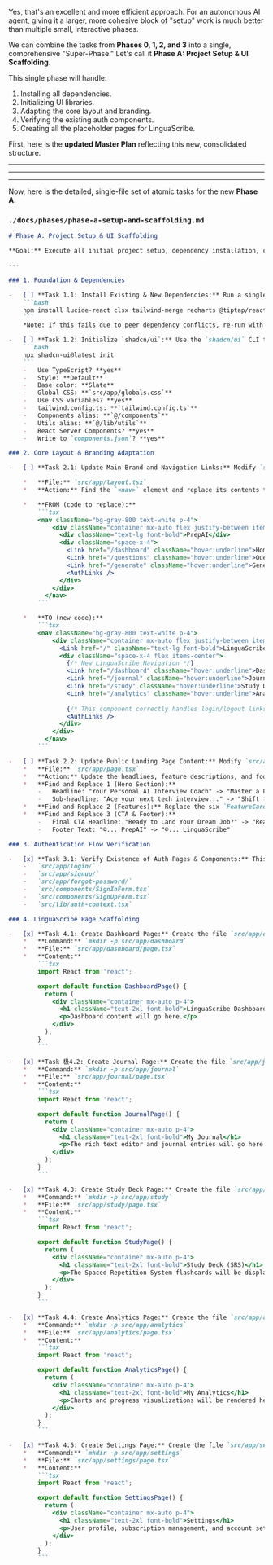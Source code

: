 Yes, that's an excellent and more efficient approach. For an autonomous AI agent, giving it a larger, more cohesive block of "setup" work is much better than multiple small, interactive phases.

We can combine the tasks from **Phases 0, 1, 2, and 3** into a single, comprehensive "Super-Phase." Let's call it **Phase A: Project Setup & UI Scaffolding**.

This single phase will handle:
1.  Installing all dependencies.
2.  Initializing UI libraries.
3.  Adapting the core layout and branding.
4.  Verifying the existing auth components.
5.  Creating all the placeholder pages for LinguaScribe.

First, here is the **updated Master Plan** reflecting this new, consolidated structure.

---

---
---

Now, here is the detailed, single-file set of atomic tasks for the new **Phase A**.

### **`./docs/phases/phase-a-setup-and-scaffolding.md`**

```markdown
# Phase A: Project Setup & UI Scaffolding

**Goal:** Execute all initial project setup, dependency installation, core layout adaptation, and scaffold all new LinguaScribe pages. The output will be a fully prepared codebase ready for feature component implementation.

---

### 1. Foundation & Dependencies

-   [ ] **Task 1.1: Install Existing & New Dependencies:** Run a single command to ensure all existing dependencies are installed and add all new libraries required for LinguaScribe's UI and features.
    ```bash
    npm install lucide-react clsx tailwind-merge recharts @tiptap/react @tiptap/pm @tiptap/starter-kit @stripe/stripe-js @stripe/react-stripe-js
    ```
    *Note: If this fails due to peer dependency conflicts, re-run with `--legacy-peer-deps`.*

-   [ ] **Task 1.2: Initialize `shadcn/ui`:** Use the `shadcn/ui` CLI to initialize and configure the project. When prompted, use the specified values.
    ```bash
    npx shadcn-ui@latest init
    ```
    -   Use TypeScript? **yes**
    -   Style: **Default**
    -   Base color: **Slate**
    -   Global CSS: **`src/app/globals.css`**
    -   Use CSS variables? **yes**
    -   tailwind.config.ts: **`tailwind.config.ts`**
    -   Components alias: **`@/components`**
    -   Utils alias: **`@/lib/utils`**
    -   React Server Components? **yes**
    -   Write to `components.json`? **yes**

### 2. Core Layout & Branding Adaptation

-   [ ] **Task 2.1: Update Main Brand and Navigation Links:** Modify `src/app/layout.tsx` to change the branding from "PrepAI" to "LinguaScribe" and update the navigation links to match the new application structure.

    *   **File:** `src/app/layout.tsx`
    *   **Action:** Find the `<nav>` element and replace its contents to match the target code below.

    *   **FROM (code to replace):**
        ```tsx
        <nav className="bg-gray-800 text-white p-4">
            <div className="container mx-auto flex justify-between items-center">
              <div className="text-lg font-bold">PrepAI</div>
              <div className="space-x-4">
                <Link href="/dashboard" className="hover:underline">Home</Link>
                <Link href="/questions" className="hover:underline">Questions</Link>
                <Link href="/generate" className="hover:underline">Generate</Link>
                <AuthLinks />
              </div>
            </div>
          </nav>
        ```

    *   **TO (new code):**
        ```tsx
        <nav className="bg-gray-800 text-white p-4">
            <div className="container mx-auto flex justify-between items-center">
              <Link href="/" className="text-lg font-bold">LinguaScribe</Link>
              <div className="space-x-4 flex items-center">
                {/* New LinguaScribe Navigation */}
                <Link href="/dashboard" className="hover:underline">Dashboard</Link>
                <Link href="/journal" className="hover:underline">Journal</Link>
                <Link href="/study" className="hover:underline">Study Deck</Link>
                <Link href="/analytics" className="hover:underline">Analytics</Link>
                
                {/* This component correctly handles login/logout links */}
                <AuthLinks />
              </div>
            </div>
          </nav>
        ```

-   [ ] **Task 2.2: Update Public Landing Page Content:** Modify `src/app/page.tsx` to reflect LinguaScribe's branding and features.
    *   **File:** `src/app/page.tsx`
    *   **Action:** Update the headlines, feature descriptions, and footer.
    *   **Find and Replace 1 (Hero Section):**
        -   Headline: "Your Personal AI Interview Coach" -> "Master a Language by Writing"
        -   Sub-headline: "Ace your next tech interview..." -> "Shift from passive learning to active creation. Get instant, AI-powered feedback on your journal entries and turn every writing session into a personalized lesson."
    *   **Find and Replace 2 (Features):** Replace the six `FeatureCard` components with the new ones for LinguaScribe (e.g., "AI-Powered Journaling", "Contextual Corrections", "Dynamic Proficiency Tracking", etc., as defined in the previous phase plan).
    *   **Find and Replace 3 (CTA & Footer):**
        -   Final CTA Headline: "Ready to Land Your Dream Job?" -> "Ready to Achieve Fluency?"
        -   Footer Text: "©... PrepAI" -> "©... LinguaScribe"

### 3. Authentication Flow Verification

-   [x] **Task 3.1: Verify Existence of Auth Pages & Components:** This is a verification step. Confirm that the following files and directories exist, as they are essential for the next steps. No code changes are needed.
    -   `src/app/login/`
    -   `src/app/signup/`
    -   `src/app/forgot-password/`
    -   `src/components/SignInForm.tsx`
    -   `src/components/SignUpForm.tsx`
    -   `src/lib/auth-context.tsx`

### 4. LinguaScribe Page Scaffolding

-   [x] **Task 4.1: Create Dashboard Page:** Create the file `src/app/dashboard/page.tsx` with placeholder content.
    *   **Command:** `mkdir -p src/app/dashboard`
    *   **File:** `src/app/dashboard/page.tsx`
    *   **Content:**
        ```tsx
        import React from 'react';

        export default function DashboardPage() {
          return (
            <div className="container mx-auto p-4">
              <h1 className="text-2xl font-bold">LinguaScribe Dashboard</h1>
              <p>Dashboard content will go here.</p>
            </div>
          );
        }
        ```

-   [x] **Task 极4.2: Create Journal Page:** Create the file `src/app/journal/page.tsx` with placeholder content.
    *   **Command:** `mkdir -p src/app/journal`
    *   **File:** `src/app/journal/page.tsx`
    *   **Content:**
        ```tsx
        import React from 'react';

        export default function JournalPage() {
          return (
            <div className="container mx-auto p-4">
              <h1 className="text-2xl font-bold">My Journal</h1>
              <p>The rich text editor and journal entries will go here.</p>
            </div>
          );
        }
        ```

-   [x] **Task 4.3: Create Study Deck Page:** Create the file `src/app/study/page.tsx` with placeholder content.
    *   **Command:** `mkdir -p src/app/study`
    *   **File:** `src/app/study/page.tsx`
    *   **Content:**
        ```tsx
        import React from 'react';

        export default function StudyPage() {
          return (
            <div className="container mx-auto p-4">
              <h1 className="text-2xl font-bold">Study Deck (SRS)</h1>
              <p>The Spaced Repetition System flashcards will be displayed here.</p>
            </div>
          );
        }
        ```

-   [x] **Task 4.4: Create Analytics Page:** Create the file `src/app/analytics/page.tsx` with placeholder content.
    *   **Command:** `mkdir -p src/app/analytics`
    *   **File:** `src/app/analytics/page.tsx`
    *   **Content:**
        ```tsx
        import React from 'react';

        export default function AnalyticsPage() {
          return (
            <div className="container mx-auto p-4">
              <h1 className="text-2xl font-bold">My Analytics</h1>
              <p>Charts and progress visualizations will be rendered here.</p>
            </div>
          );
        }
        ```

-   [x] **Task 4.5: Create Settings Page:** Create the file `src/app/settings/page.tsx` with placeholder content.
    *   **Command:** `mkdir -p src/app/settings`
    *   **File:** `src/app/settings/page.tsx`
    *   **Content:**
        ```tsx
        import React from 'react';

        export default function SettingsPage() {
          return (
            <div className="container mx-auto p-4">
              <h1 className="text-2xl font-bold">Settings</h1>
              <p>User profile, subscription management, and account settings will be here.</p>
            </div>
          );
        }
        ```
```